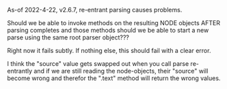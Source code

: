As-of 2022-4-22, v2.6.7, re-entrant parsing causes problems.

Should we be able to invoke methods on the resulting NODE objects AFTER parsing completes and those
methods should we be able to start a new parse using the same root parser object???

Right now it fails subtly. If nothing else, this should fail with a clear error.

I think the "source" value gets swapped out when you call parse re-entrantly and if we are still
reading the node-objects, their "source" will become wrong and therefor the ".text" method will
return the wrong values.
